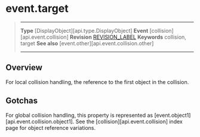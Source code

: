 
# event.target

> --------------------- ------------------------------------------------------------------------------------------
> __Type__              [DisplayObject][api.type.DisplayObject]
> __Event__             [collision][api.event.collision]
> __Revision__          [REVISION_LABEL](REVISION_URL)
> __Keywords__          collision, target
> __See also__			[event.other][api.event.collision.other]
> --------------------- ------------------------------------------------------------------------------------------

## Overview

For local collision handling, the reference to the first object in the collision.


## Gotchas

For global collision handling, this property is represented as [event.object1][api.event.collision.object1]. See the [collision][api.event.collision] index page for object reference variations.
